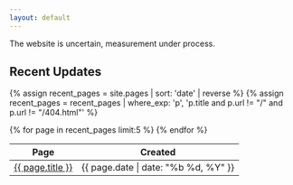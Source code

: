 ```yaml
---
layout: default
---
```


The website is uncertain, measurement under process.

## Recent Updates

{% assign recent_pages = site.pages | sort: 'date' | reverse %}
{% assign recent_pages = recent_pages | where_exp: 'p', 'p.title and p.url != "/" and p.url != "/404.html"' %}
<table class="updates-table">
  <thead>
    <tr>
      <th>Page</th>
      <th>Created</th>
    </tr>
  </thead>
  <tbody>
    {% for page in recent_pages limit:5 %}
    <tr>
      <td><a href="{{ site.baseurl }}{{ page.url }}">{{ page.title }}</a></td>
      <td>{{ page.date | date: "%b %d, %Y" }}</td>
    </tr>
    {% endfor %}
  </tbody>
</table>


